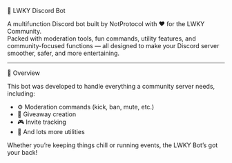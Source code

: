 🤖 LWKY Discord Bot

A multifunction Discord bot built by NotProtocol with ❤️ for the LWKY Community.  
Packed with moderation tools, fun commands, utility features, and community-focused functions — all designed to make your Discord server smoother, safer, and more entertaining.

---

🌟 Overview

This bot was developed to handle everything a community server needs, including:
- ⚙️ Moderation commands (kick, ban, mute, etc.)
- 🎉 Giveaway creation
- 🎮 Invite tracking
- 📢 And lots more utilities

Whether you’re keeping things chill or running events, the LWKY Bot’s got your back!
